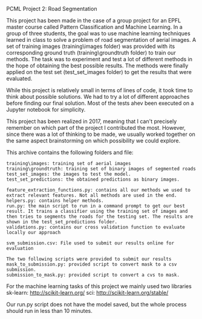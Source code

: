 PCML Project 2: Road Segmentation

This project has been made in the case of a group project for an EPFL master course called Pattern Classification and Machine Learning.
In a group of three students, the goal was to use machine learning techniques learned in class to solve a problem of road segmentation of aerial images.
A set of training images (training\images folder) was provided with its corresponding ground truth (training\groundtruth folder) to train our methods.
The task was to experiment and test a lot of different methods in the hope of obtaining the best possible results.
The methods were finally applied on the test set (test_set_images folder) to get the results that were evaluated.

While this project is relatively small in terms of lines of code, it took time to think about possible solutions.
We had to try a lot of different approaches before finding our final solution.
Most of the tests ahev been executed on a Jupyter notebook for simplicity.

This project has been realized in 2017, meaning that I can't precisely remember on which part of the project I contributed the most.
However, since there was a lot of thinking to be made, we usually worked together on the same aspect brainstorming on which possibility we could explore.


This archive contains the following folders and file:

	training\images: training set of aerial images
	training\groundtruth: training set of binary images of segmented roads
    test_set_images: the images to test the model.
    test_set_predictions: the obtained predictions as binary images.
    
    feature_extraction_functions.py: contains all our methods we used to extract relevant features. Not all methods are used in the end.
    helpers.py: contains helper methods.
    run.py: the main script to run in a command prompt to get our best result. It trains a classifier using the training set of images and then tries to segments the roads for the testing set. The results are shown in the test_set_predictions folder.
    validations.py: contains our cross validation function to evaluate locally our approach
	
	svm_submission.csv: File used to submit our results online for evaluation
	
	The two following scripts were provided to submit our results
	mask_to_submission.py: provided script to convert mask to a csv submission.
	submission_to_mask.py: provided script to convert a cvs to mask.
    
For the machine learning tasks of this project we mainly used two libraries 
    sk-learn: http://scikit-learn.org/
    sci: http://scikit-learn.org/stable/
    
Our run.py script does not have the model saved, but the whole process should run in less than 10 minutes.
